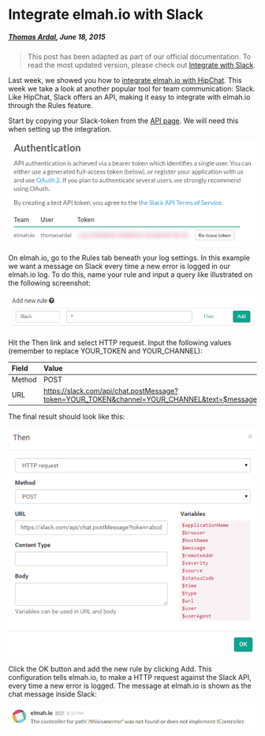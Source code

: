 # Integrate elmah.io with Slack

##### [Thomas Ardal](http://elmah.io/about/), June 18, 2015

> This post has been adapted as part of our official documentation. To read the most updated version, please check out [Integrate with Slack](https://docs.elmah.io/integrate-elmah-io-with-slack/).

Last week, we showed you how to [integrate elmah.io with HipChat](integrate-elmah-io-with-hipchat.md). This week we take a look at another popular tool for team communication: Slack. Like HipChat, Slack offers an API, making it easy to integrate with elmah.io through the Rules feature.

Start by copying your Slack-token from the [API page](https://api.slack.com/web). We will need this when setting up the integration.

![Slack Authentication](images/slackauth.png)

On elmah.io, go to the Rules tab beneath your log settings. In this example we want a message on Slack every time a new error is logged in our elmah.io log. To do this, name your rule and input a query like illustrated on the following screenshot:

![Add new rule](images/slackaddnewrule.png)

Hit the Then link and select HTTP request. Input the following values (remember to replace YOUR_TOKEN and YOUR_CHANNEL):

| Field | Value |
| :--- | :--- |
| Method | POST |
| URL | https://slack.com/api/chat.postMessage?token=YOUR_TOKEN&channel=YOUR_CHANNEL&text=$message&username=elmah.io |

The final result should look like this:

![Finished rule](images/slackrule.png)

Click the OK button and add the new rule by clicking Add. This configuration tells elmah.io, to make a HTTP request against the Slack API, every time a new error is logged. The message at elmah.io is shown as the chat message inside Slack:

![Slack message](images/slackmsg.png)



